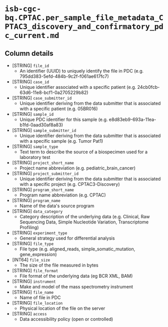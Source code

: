 # `isb-cgc-bq.CPTAC.per_sample_file_metadata_CPTAC3_discovery_and_confirmatory_pdc_current.md`

## Column details

* [STRING]    `file_id`
  - An identifier (UUID) to uniquely identify the file in PDC (e.g. 795dd383-5efd-484b-9c2f-f061ae617fc7)
* [STRING]    `case_id`
  - Unique identifier associated with a specific patient (e.g. 24cb0fcb-63d6-11e8-bcf1-0a2705229b82)
* [STRING]    `case_submitter_id`
  - Unique identifier deriving from the data submitter that is associated with a specific patient (e.g. 05BR016)
* [STRING]    `sample_id`
  - Unique PDC identifier for this sample (e.g. e8d83eb9-693a-11ea-b1fd-0aad30af8a83)
* [STRING]    `sample_submitter_id`
  - Unique identifier deriving from the data submitter that is associated with a specific sample (e.g. Tumor Pat1)
* [STRING]    `sample_type`
  - Text term to describe the source of a biospecimen used for a laboratory test
* [STRING]    `project_short_name`
  - Project name abbreviation (e.g. pediatric_brain_cancer)
* [STRING]    `project_submitter_id`
  - Unique identifier deriving from the data submitter that is associated with a specific project (e.g. CPTAC3-Discovery)
* [STRING]    `program_short_name`
  - Program name abbreviation (e.g. CPTAC)
* [STRING]    `program_name`
  - Name of the data's source program
* [STRING]    `data_category`
  - Category description of the underlying data (e.g. Clinical, Raw Sequencing Data, Simple Nucleotide Variation, Transcriptome Profiling)
* [STRING]    `experiment_type`
  - General strategy used for differential analysis
* [STRING]    `file_type`
  - File type (e.g. aligned_reads, simple_somatic_mutation, gene_expression)
* [INT64]    `file_size`
  - The size of the file measured in bytes
* [STRING]    `file_format`
  - File format of the underlying data (eg BCR XML, BAM)
* [STRING]    `instrument`
  - Make and model of the mass spectrometry instrument
* [STRING]    `file_name`
  - Name of file in PDC
* [STRING]    `file_location`
  - Physical location of the file on the server
* [STRING]    `access`
  - Data accessibility policy (open or controlled)


